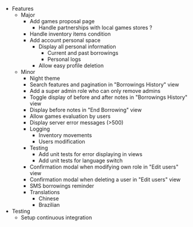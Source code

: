 * Features
    * Major
        * Add games proposal page
            * Handle partnerships with local games stores ?
        * Handle inventory items condition
        * Add account personal space
            * Display all personal information
                * Current and past borrowings
                * Personal logs
            * Allow easy profile deletion
    * Minor
        * Night theme
        * Search features and pagination in "Borrowings History" view
        * Add a super admin role who can only remove admins
        * Toggle display of before and after notes in "Borrowings History" view
        * Display before notes in "End Borrowing" view
        * Allow games evaluation by users
        * Display server error messages (>500)
        * Logging
            * Inventory movements
            * Users modification
        * Testing
            * Add unit tests for error displaying in views
            * Add unit tests for language switch
        * Confirmation modal when modifying own role in "Edit users" view
        * Confirmation modal when deleting a user in "Edit users" view
        * SMS borrowings reminder
        * Translations
            * Chinese
            * Brazilian
* Testing
    * Setup continuous integration